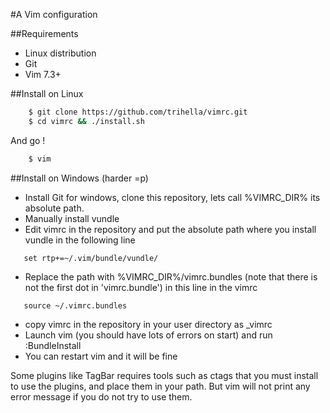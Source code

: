 #A Vim configuration

##Requirements
   * Linux distribution
   * Git
   * Vim 7.3+

##Install on Linux

```bash
    $ git clone https://github.com/trihella/vimrc.git
    $ cd vimrc && ./install.sh
```
And go !

```bash
    $ vim
```
##Install on Windows (harder =p)
 * Install Git for windows, clone this repository, lets call %VIMRC_DIR% its absolute path.
 * Manually install vundle
 * Edit vimrc in the repository and put the absolute path where you install vundle in the following line
```vim 
   set rtp+=~/.vim/bundle/vundle/
``` 
 * Replace the path with %VIMRC_DIR%/vimrc.bundles (note that there is not the first dot in 'vimrc.bundle') in this line in the vimrc
```vim
   source ~/.vimrc.bundles
```
 * copy vimrc in the repository in your user directory as _vimrc
 * Launch vim (you should have lots of errors on start) and run :BundleInstall
 * You can restart vim and it will be fine

Some plugins like TagBar requires tools such as ctags that you must install to use the plugins, and place them in your path. But vim will not print any error message if you do not try to use them.
